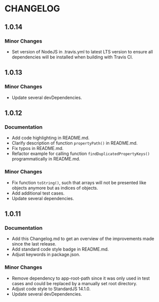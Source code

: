 # CHANGELOG 

## 1.0.14

### Minor Changes
- Set version of NodeJS in .travis.yml to latest LTS version to ensure all dependencies will be installed when building with Travis CI.

## 1.0.13

### Minor Changes
- Update several devDependencies.

## 1.0.12

### Documentation
- Add code highlighting in README.md.
- Clarify description of function `propertyPath()` in README.md.
- Fix typos in README.md.
- Refactor example for calling function `findDuplicatedPropertyKeys()` programmatically in README.md.

### Minor Changes
- Fix function `toString()`, such that arrays will not be presented like objects anymore but as indices of objects.
- Add additional test cases.
- Update several dependencies.

## 1.0.11

### Documentation
- Add this Changelog.md to get an overview of the improvements made since the last release.
- Add standard code style badge in README.md.
- Adjust keywords in package.json.

### Minor Changes
- Remove dependency to app-root-path since it was only used in test cases and could be replaced by a manually set root directory.
- Adjust code style to StandardJS 14.1.0.
- Update several devDependencies.